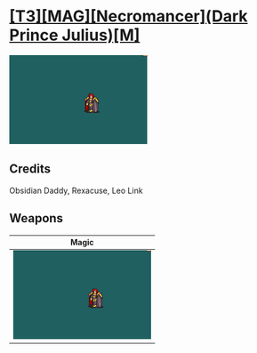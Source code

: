 # [\[T3\]\[MAG\]\[Necromancer\]\(Dark Prince Julius\)\[M\]](../%5BT3%5D%5BMAG%5D%5BNecromancer%5D(Dark%20Prince%20Julius)%5BM%5D)

<img src="./6.%20Magic/Magic_000.png" alt="[T3][MAG][Necromancer](Dark Prince Julius)[M] standing" />

## Credits

Obsidian Daddy, Rexacuse, Leo Link

## Weapons


|Magic |
|  :---: |
| <img alt="Magic animation" src="./6.%20Magic/Magic.gif" /> |
